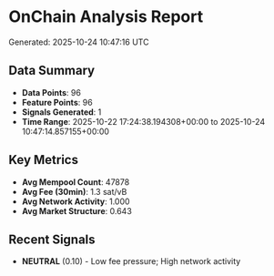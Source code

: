 # OnChain Analysis Report
Generated: 2025-10-24 10:47:16 UTC

## Data Summary
- **Data Points**: 96
- **Feature Points**: 96
- **Signals Generated**: 1
- **Time Range**: 2025-10-22 17:24:38.194308+00:00 to 2025-10-24 10:47:14.857155+00:00

## Key Metrics
- **Avg Mempool Count**: 47878
- **Avg Fee (30min)**: 1.3 sat/vB
- **Avg Network Activity**: 1.000
- **Avg Market Structure**: 0.643

## Recent Signals
- **NEUTRAL** (0.10) - Low fee pressure; High network activity
